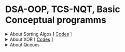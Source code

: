 # DSA-OOP, TCS-NQT, Basic Conceptual programms


<details>
<summary>About Sorting Algos [ <a href="/Basic-Concepts/Sorting-Concepts" target="_blank">Codes</a> ]</summary>

<br>
<blockquote>

<details>
<summary>Bubble Sort (Inplace and Stable sorting algorithm)</summary>

        1.Swaps adjacent elements only if a[i]>a[i+1] => keeps the order same as
          original array => Stable sorting algo
        2.After each pass, largest element bubbled up to the top that's why called Bubble sort !!
        3.Adaptive and Stable sorting algo
</details>

<details>
  <summary>Modified Bubble Sort (Inplace and Stable sorting algorithm)</summary>
  
       - Here, we maintain a variable in each pass, if given array is sorted or became sorted
         midway, if simply stops the loop and enhances performance.
         => if Given Array sorted => TC: O(n)
            otherwise            => TC: O(n^2)
</details>

<details>
  <summary> Selection Sort (Inplace and Unstable sorting algorithm)</summary>

        1.Idea is, find out the minimum element and put at the 1st position, 2nd min at 2nd pos and
        repeat the process till end => order of elements can be changed=> Unstable sorting algo

        2.Does less memory writes compare to all other sorting algorithms
        3.But not an Optimal algo in term of memory writes, Cycle sort is more optimal in term   of memory writes
        4.TC: O(N^2) for all cases
        5.Base fot Heap Sort
        6. Non Adaptive and Unstable sorting algo
  </details>

  <details>
    <summary> Insertion Sort (Inplace and Stable sorting algorithm)</summary>

        1.Idea is, we maintain 2 parts,
            a. Sorted Part
            b. Unsorted Part

        We 'insert' the current element to sorted part at it's "correct position" and make the
        sorted part bigger in each pass.

        2.1st element is single in sorted part initially => we directly starts from the 2nd element

        3.Best and Most Efficient when Array size is Small (TimSort and IntroSort)
        4.TC: theta(N^2) for Worst Case (When given array is reverse sorted, because maximum shifting happens)
        5.TC: theta(N) for Best Case (When given array is already Sorted)
        6.In General- TC: O(N^2)
        7.Adbaptable and Stable algo
</details>
<details>
   <summary>Merge Sort</summary>

      1. Divide and Conquer and Merge
      2. Stable Algo => Mantains Order of Original equal items
      3. TC: O(N(logN)), SC: O(N)
      4. Not InPlace ALgo but Variants like Block merge sort algo take SC:O(1) and TC: O(N(logN))
      5. Well suited for External Sorting
      6. Quick Sort outforms Merge sort in case of Arrays
      Preq: You should know How Merge Two Sorted Arrays.

</details>

<details>
   <summary>Partitioning Logics</summary>
   <blockquote>

      1. Naive Partition [Stable] (slowest)
   
      2. Lomuto Partition [Unstable]
   
      3. Haore Partition [Unstable]  (fastest)
  <details>
   <summary>Naive Partition</summary>

      - Undersatnding Naive Partition [Stable]
            1. Here we have an array and index of pivot element
            2. we'll put all the smaller or equal values to the left side of pivot.
            3. then, we'll put pivot element at it's correct position
            4. then we'll put all the greater elements to right of pivot
            5. finally we'll return the index of last occurence of pivot element. (last occurence for the case
               when have muliple same elements)

            eg: I/P: arr = [3,6,12,10,7], p = 5 (pivot element index => 7 is pivot)

               =>    [3,6,7,12,10]  (not necessary that left, right part of pivot will be in sorted order)
                           or
                     [6,3,7,12,10]
                           or
                      ...........
               O/P: 2 (new pivot element i.e, 7's index)

            eg: I/P: arr = [2,7,8,3,7], p = 1
                => [2,3,7,7,8]
                O/P: 3 (index of last occurence of pivot)
      
      
  </details>

  <details>
   <summary>Lomuto's Partition</summary>

   - Requires only 1 traversal => TC: O(N)
   - Requires Constant Extra Space => SC: O(1)

    WORKING:
        1. Here Also we are given array, low, high index as input
        2. Unlike Naive partition where we get pivot element's index as input,
           in Lomuto partition we always consider Last element as our Pivot element. ( will also
           see what to do if not last element is pivot)
        3. 1st we traverse array from low to high-1 (as High is pivot element, so before that)
        4. If element is smaller than pivot, increase window size of smaller elements by swapping (see in code)

        NOTE: (Handling case when pivot is not last element)

        - if custom pivot element is given, then we simply swap that pivot with last element
          and implement the lomutoPartition in similar manner.
          
  </details>

  <details>
   <summary>Hoare's Partition</summary>

   - Requires only 1 traversal => TC: O(N)
   - Requires Constant Extra Space => SC: O(1)

    WORKING:
        1. Here Also we are given array, low, high index as input
        2. Unlike Naive partition where we get pivot element's index as input,
           in Hoare's partition we always consider 1st element as our Pivot element. ( will also
           see what to do if not last element is pivot)
        3. we use two pointer i (low-1), j (high+1)
        4. we move i and j such that, i stops when element is gretaer or equal to pivot element
           and j stops when element is less than the pivot element, then if i and j didn't cross eacch other
           then we simply swaps the current arr[i] and arr[j] otherwise we return j (index of last occurrence
           of pivot element)
        5. This Algo ensures that elements on the left side are smaller or equal to elements on the right side
        6. You'll observe that elements from low to j are smaller and j+1 to high are greater => we succesfully partitioned the array

        NOTE 1:
              - Difference b/w Lomuto and Hoare partition is, in Lomuto it puts the pivot at it's correct position
                but in Hoare it doesn't put the pivot at it's correct position rather it just returns the index where
                it should be if placed at correct position.

              - So that's where lomuto partition is takes edge from Hoare's as it sorts that pivot element during partitioning
              - Then why Hoare's partition is better ? it takes less number of comparisons so on avaerage works better than
                lomuto's partition

        NOTE 2: (Handling case when pivot is not last element)

        - if custom pivot element is given, then we simply swap that pivot with last element
          and implement the hoarePartition in similar manner.

      
  </details>

   </bockquote>    
</details>

<details>
<summary>Quick Sort</summary>

    - Divide and Conquer Algo
    - Worst time complexity: O(N^2)
    - Despite O(N^2) TC, It is Considered faster due to he following:
      1. In-Place (ignoring recursion call stack)
      2. Cache Friendly
      3. Average case TC: O(N.logN)
      4. Tail recursion (recursive call is made at last)
    - Partion function is the key function (Naive (for stable), Lomuto , Hoare (for efficiency, generally used))
    - sort() in STL use Intro sort (hybrid of heap, insertion, quick sort)
    - When stability is not required Quick sort is best
    - When stability required Merge sort used

</details>

</blockquote>
<br>
</details>


<details>
<summary> About XOR [ <a href="/Basic-Concepts/Bit Manipulation" target="_blank">Codes</a> ]</summary>


#### ABOUT XOR (^) Operator:

    
    1. XOR of 2 Same = 0
    2. XOR of 2 Differents = 1
        eg: 1^0 = 1
            0^1 = 1
            1^1 = 0
            0^0 = 0
    3. If there are mulitple values getting XORed:
          - if number of 1 is odd => 1 (ans)
          - if number of 1 is even => 0 (ans)
        eg: 1^1^0 = 0
            1^1^1^0 = 1
            1^1^1 = 1
            1^1^1^1 = 0
            0^0^0^0 = 0

        Similarly:
            - XOR of same number even number of times => 0 (ans)
            - XOR of same number Odd number of times => same number (ans)
        eg: 4^4^0 = 0
            4^4^4 = 4
            4^4^4^0 = 4
            4^4^4^4 = 0
</details>



<details>
<summary>About Queues</summary>

There are many variations of Queue:
1. Dequeue (IMP)
2. Priority Queue (IMP): (every element have priority, one highest priority one gets deleted 1st always)
3. Insertion Restrcited queue (insertion happens at only one end, deletions happens on both)
4. Deletion Restricted queue  (deletion happens at only one end, insertuons happens on both)

----------Dequeue (pronounced as Deck)-------------------
Alternative names:Head-Tail queue
Double ended Queue
Insertion and Deletion is Possible on Both ends

------------------------------------------------------------
</details>

